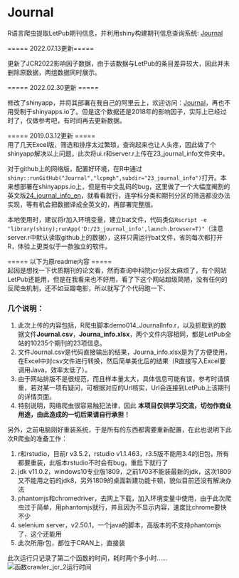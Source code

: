 # Journal
R语言爬虫提取LetPub期刊信息，并利用shiny构建期刊信息查询系统: [Journal](http://lcpmgh.com/Journal)

===== 2022.07.13更新===== 

更新了JCR2022影响因子数据，由于该数据与LetPub的条目差异较大，因此并未删除原数据，两组数据同时展示。

===== 2022.02.30更新 =====  

修改了shinyapp，并将其部署在我自己的阿里云上，欢迎访问：[Journal](http://lcpmgh.com/Journal)，再也不用受制于shinyapps.io了。但是这个数据还是2018年的影响因子，实际上已经过时了，仅做参考吧，有时间再去更新数据。

===== 2019.03.12更新 =====  
用了几天Excel版，筛选和排序太过繁琐，查询起来也让人头疼，因此做了个shinyapp解决以上问题，此次将ui.r和server.r上传在23_journal_info文件夹中。

对于github上的网络版，配置好环境，在R中通过```shiny::runGitHub("Journal","lcpmgh",subdir="23_journal_info")```打开。本来想部署在shinyapps.io上，但是有中文乱码的bug，这里做了一个大幅度阉割的英文版[24_journal_info_en](https://lcpmgh.shinyapps.io/24_journal_info_en/)，就看看就行，连学科分类和期刊分区的筛选都没办法实现，等有机会把数据译成全英文的，再部署完整版。

本地使用时，建议将r加入环境变量，建立bat文件，代码类似```Rscript -e "library(shiny);runApp('D:/23_journal_info',launch.browser=T)"```（注意server.r中默认读取github上的数据），这样只需运行bat文件，省的每次都打开R，体验上更类似于一款独立的软件。

===== 以下为原readme内容 =====  
起因是想找一下优质期刊的论文看，然而查询中科院jcr分区太麻烦了，有个网站LetPub还能用，但是在我看来也不好用，看了下这个网站超级简陋，没有任何的反爬虫机制，还不如豆瓣电影，所以就写了个代码跑一下、

### **几个说明：**
  1. 此次上传的内容包括，R爬虫脚本demo014_JournalInfo.r，以及抓取到的数据文件**Journal.csv**，**Journa_info.xlsx**，两个文件内容相同，都是LetPub全站的10235个期刊的23项信息。
  2. 文件Journal.csv是代码直接输出的结果，Journa_info.xlsx是为了方便使用，在Excel中对csv文件进行转换，然后简单美化后的结果（R直接写入Excel要调用Java，效率太低了）。
  3. 由于网站排版不是很规范，而且样本量太大，具体信息可能有误，参考时请慎重，若对某一项有疑问，可根据对应的Url核实，Url会连接到LetPub上该期刊的详情页面。
  4. 特别说明，网络爬虫很容易触犯法律，因此 **本项目仅供学习交流，切勿作商业用途，由此造成的一切后果请自行承担！**

另外，之前电脑刚好重装系统，于是所有的东西都需要重新配置，在此也说明下此次R爬虫的准备工作：
  1. r和rstudio，目前r v3.5.2，rstudio v1.1.463，r3.5版不能用3.4的旧包，所有都要重装，此版本rstudio不时会有bug，重启下就行了
  2. jdk v11.0.2，windows10专业版1809，之前1703不能装最新的jdk，这次1809又不能用之前的jdk8，另外1809的桌面新建功能卡顿，貌似目前还没有解决办法 
  3. phantomjs和chromedriver，去网上下载，加入环境变量中使用，由于此次爬虫过于简单，用phantomjs就行，并且因为不显示内容，速度比chrome要快不少
  4. selenium server，v2.50.1，一个java的脚本，高版本的不支持phantomjs了，这个还能用
  5. 此次所用r包，都位于CRAN上，直接装

此次运行只记录了第二个函数的时间，耗时两个多小时……
![函数crawler_jcr_2运行时间](https://github.com/lcpmgh/Journal/blob/master/timeconsuming.png "函数crawler_jcr_2运行时间")
